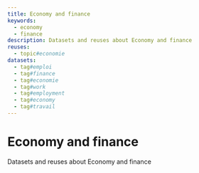 ```yaml
---
title: Economy and finance
keywords:
  - economy
  - finance
description: Datasets and reuses about Economy and finance
reuses:
  - topic#economie
datasets:
  - tag#emploi
  - tag#finance
  - tag#economie
  - tag#work
  - tag#employment
  - tag#economy
  - tag#travail
---
```


# Economy and finance

Datasets and reuses about Economy and finance
